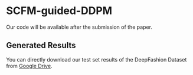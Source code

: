 # SCFM-guided-DDPM
Our code will be available after the submission of the paper.


## Generated Results
You can directly download our test set results of the DeepFashion Dataset from [Google Drive](https://drive.google.com/file/d/1B850vIDIN7P2PwpLdFwTjIvZtPtFwA8q/view?usp=sharing).